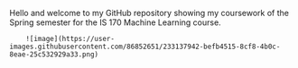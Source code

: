 Hello and welcome to my GitHub repository showing my coursework of the Spring semester for the IS 170 Machine Learning course. 


        ![image](https://user-images.githubusercontent.com/86852651/233137942-befb4515-8cf8-4b0c-8eae-25c532929a33.png)
